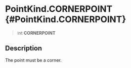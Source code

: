 PointKind.CORNERPOINT {#PointKind.CORNERPOINT}
=====================

> int **CORNERPOINT**

Description
-----------

The point must be a corner.
